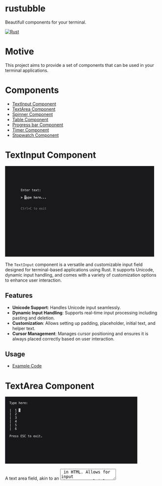# rustubble

Beautifull components for your terminal.

[![Rust](https://github.com/warpy-ai/rustubble/actions/workflows/rust.yml/badge.svg?branch=main)](https://github.com/warpy-ai/rustubble/actions/workflows/rust.yml)

# Motive

This project aims to provide a set of components that can be used in your terminal applications.

# Components

- [TextInput Component](#textinput-component)
- [TextArea Component](#textarea-component)
- [Spinner Component](#spinner-component)
- [Table Component](#table-component)
- [Progress bar Component](#progress-bar-component)
- [Timer Component](#timer-component)
- [Stopwatch Component](#stopwatch-component)

# TextInput Component

![textInput](https://github.com/warpy-ai/rustubble/blob/main/assets/input.png)

The `TextInput` component is a versatile and customizable input field designed for terminal-based applications using Rust. It supports Unicode, dynamic input handling, and comes with a variety of customization options to enhance user interaction.

## Features

- **Unicode Support**: Handles Unicode input seamlessly.
- **Dynamic Input Handling**: Supports real-time input processing including pasting and deletion.
- **Customization**: Allows setting up padding, placeholder, initial text, and helper text.
- **Cursor Management**: Manages cursor positioning and ensures it is always placed correctly based on user interaction.

## Usage

- [Example Code](https://github.com/warpy-ai/rustubble/blob/main/examples/text_input_example.rs)

# TextArea Component

![textArea](https://github.com/warpy-ai/rustubble/blob/main/assets/textarea.gif)

A text area field, akin to an <textarea /> in HTML. Allows for input that spans multiple lines. Supports unicode, pasting, vertical scrolling when the value exceeds the width and height of the element, and many customization options.

## Usage

- [Example Code](https://github.com/warpy-ai/rustubble/blob/main/examples/text_area_example.rs)

# Spinner Component

![spinner](https://github.com/warpy-ai/rustubble/blob/main/assets/spinner.gif)

The Spinner Component provides an easy-to-use and customizable loading animation for CLI applications written in Rust, utilizing the Crossterm library to handle terminal output. This component allows for a dynamic visual display during long-running operations.

## Features

- **Multiple Spinner Styles**: Choose from a variety of predefined spinner styles including dots, lines, and more complex patterns.
- **Customizable Speed**: Control the speed of the spinner animation.
- **Customizable Messages**: Attach messages alongside the spinner to provide real-time feedback to users.
- **Easy Integration**: Simple API for starting, updating, and stopping the spinner.

## Usage

- [Example Code](https://github.com/warpy-ai/rustubble/blob/main/examples/spinner_example.rs)

### Customizing the Spinner

You can customize the spinner style and message at initialization. Here's how you can specify a different spinner style:

```rust
let spinner = Spinner::new("Dots2", "Loading resources...");
```

Available styles include `Dots`, `Dots2`, `Dots3`, etc. Refer to the `spinner_data.rs` file for a complete list of available styles and their configurations.

## Spinner Styles

The spinner styles are predefined in a `lazy_static` block within the `spinner_data.rs` file. Each style is represented by a unique key and includes an array of frames and an interval timing in milliseconds.

Here’s an excerpt from the spinner styles definition:

```rust
lazy_static! {
    static ref SPINNERS: HashMap<String, SpinnerData> = {
        hashmap! {
            "Dots".into() => SpinnerData {
                frames: vec!["⠋", "⠙", "⠹", "⠸", "⠼", "⠴", "⠦", "⠧", "⠇", "⠏"],
                interval: 80
            },
            // Additional spinner styles...
        }
    };
}
```

# Table Component

The `Table` component allows you to create a table in your terminal application using Rust. The component provides a flexible and customizable way to display data in a table format.

![table](https://github.com/warpy-ai/rustubble/blob/main/assets/table.png)

## Usage

- [Example Code](https://github.com/warpy-ai/rustubble/blob/main/examples/table_example.rs)

### Customizing the Table

You can set the padding, the number of visible lines and the scroll offset of the table. Here's an example of how you can customize the table:

```rust
let mut table = Table::new(headers, data, 0, 3, 7);
```

You can set the position of the table on the view when rendering:

```rust
 let (x, y) = (5, 5);
  handle_table(&mut table, x, y);
```

# Progress bar Component

The `ProgressBar` component is a versatile and customizable loading animation for CLI applications written in Rust. This component allows for a dynamic visual display during long-running operations.

![progress](https://github.com/warpy-ai/rustubble/blob/main/assets/progress_bar.gif)

## Usage

- [Example Code](https://github.com/warpy-ai/rustubble/blob/main/examples/progress_bar_example.rs)

# ViewPort Component

The `ViewPort` component allows you to create a viewport in your terminal application. The component provides a flexible and customizable way to display data in a `String` view format

![viewport](https://github.com/warpy-ai/rustubble/blob/main/assets/viewport.gif)

## Usage

- [Example Code](https://github.com/warpy-ai/rustubble/blob/main/examples/viewport_example.rs)

# StopWatch Component

A simple component for counting down.

![stopwatch](https://github.com/warpy-ai/rustubble/blob/main/assets/stopwatch.gif)

## Usage

- [Example Code](https://github.com/warpy-ai/rustubble/blob/main/examples/stopwatch_example.rs)

# Timer Component

A simple component for counting up.

![timer](https://github.com/warpy-ai/rustubble/blob/main/assets/timer.gif)

## Usage

- [Example Code](https://github.com/warpy-ai/rustubble/blob/main/examples/timer_example.rs)

# List Component

![list](https://github.com/warpy-ai/rustubble/blob/main/assets/list.gif)

A list component, build with ratatui.

## Usage

- [Example Code](https://github.com/warpy-ai/rustubble/blob/main/examples/list_example.rs)

## Contribution

Contributions are welcome! If you have suggestions for improving the spinner or adding new styles, please open an issue or pull request on our GitHub repository.

## License

This project is licensed under the Apache License - see the [LICENSE](https://github.com/warpy-ai/rustubble/blob/main/LICENSE.md) file for details.
